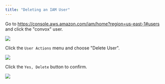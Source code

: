 ```yaml
---
title: "Deleting an IAM User"
---
```

Go to https://console.aws.amazon.com/iam/home?region=us-east-1#users and click the "convox" user.

![](/assets/images/docs/deleting-an-iam-user/check_convox.png)

Click the `User Actions` menu and choose "Delete User".

![](/assets/images/docs/deleting-an-iam-user/delete_user.png)

Click the `Yes, Delete` button to confirm.

![](/assets/images/docs/deleting-an-iam-user/confirm_delete.png)
